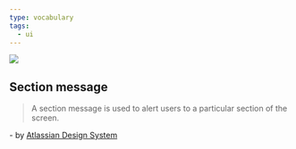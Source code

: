 ```yaml
---
type: vocabulary
tags:
  - ui
---
```

![](https://atlassian.design/static/72502bdc31d309be23360a9a7897d113/section-message.svg)

## Section message
> A section message is used to alert users to a particular section of the screen.

\- by [Atlassian Design System](https://atlassian.design/components)